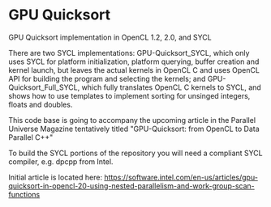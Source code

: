 # GPU Quicksort

GPU Quicksort implementation in OpenCL 1.2, 2.0, and SYCL

There are two SYCL implementations: GPU-Quicksort_SYCL, which only uses SYCL for platform initialization,
platform querying, buffer creation and kernel launch, but leaves the actual kernels in OpenCL C and uses
OpenCL API for building the program and selecting the kernels; and GPU-Quicksort_Full_SYCL, which fully
translates OpenCL C kernels to SYCL, and shows how to use templates to implement sorting for unsinged 
integers, floats and doubles.

This code base is going to accompany the upcoming article in the Parallel Universe Magazine tentatively
titled "GPU-Quicksort: from OpenCL to Data Parallel C++"

To build the SYCL portions of the repository you will need a compliant SYCL compiler, e.g. dpcpp from Intel.

Initial article is located here:
https://software.intel.com/en-us/articles/gpu-quicksort-in-opencl-20-using-nested-parallelism-and-work-group-scan-functions
